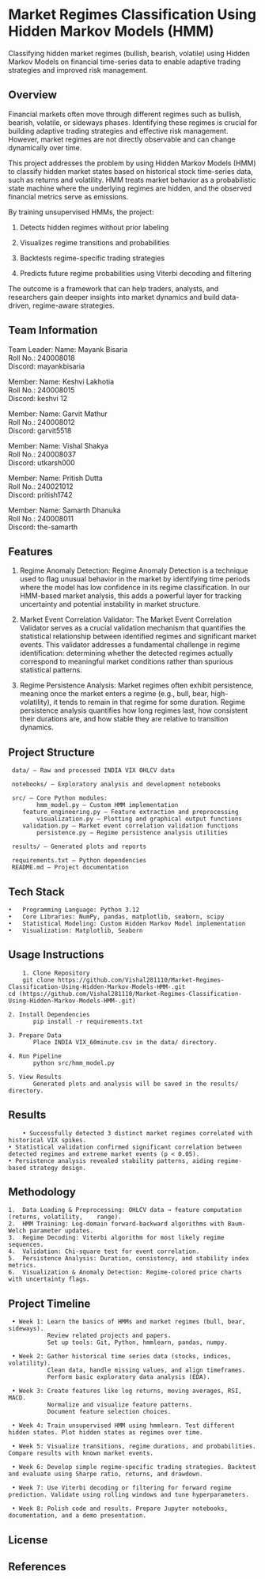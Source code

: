 # Market Regimes Classification Using Hidden Markov Models (HMM)

Classifying hidden market regimes (bullish, bearish, volatile) using Hidden Markov Models on financial time-series data to enable adaptive trading strategies and improved risk management.


## Overview

Financial markets often move through different regimes such as bullish, bearish, volatile, or sideways phases. Identifying these regimes is crucial for building adaptive trading strategies and effective risk management. However, market regimes are not directly observable and can change dynamically over time.

This project addresses the problem by using Hidden Markov Models (HMM) to classify hidden market states based on historical stock time-series data, such as returns and volatility. HMM treats market behavior as a probabilistic state machine where the underlying regimes are hidden, and the observed financial metrics serve as emissions.

By training unsupervised HMMs, the project:

1. Detects hidden regimes without prior labeling

2. Visualizes regime transitions and probabilities

3. Backtests regime-specific trading strategies

4. Predicts future regime probabilities using Viterbi decoding and filtering

The outcome is a framework that can help traders, analysts, and researchers gain deeper insights into market dynamics and build data-driven, regime-aware strategies.


## Team Information

Team Leader:
Name: Mayank Bisaria  
Roll No.: 240008018    
Discord: mayankbisaria

Member:
Name: Keshvi Lakhotia  
Roll No.: 240008015    
Discord: keshvi 12   

Member:
Name: Garvit Mathur   
Roll No.: 240008012   
Discord: garvit5518   

Member:
Name: Vishal Shakya   
Roll No.: 240008037   
Discord: utkarsh000   

Member:
Name: Pritish Dutta   
Roll No.: 240021012   
Discord: pritish1742   

Member:
Name: Samarth Dhanuka   
Roll No.: 240008011   
Discord: the-samarth   

## Features
1. Regime Anomaly Detection:
Regime Anomaly Detection is a technique used to flag unusual behavior in the market by identifying time periods where the model has low confidence in its regime classification. In our HMM-based market analysis, this adds a powerful layer for tracking uncertainty and potential instability in market structure.

2. Market Event Correlation Validator:
The Market Event Correlation Validator serves as a crucial validation mechanism that quantifies the statistical relationship between identified regimes and significant market events. This validator addresses a fundamental challenge in regime identification: determining whether the detected regimes actually correspond to meaningful market conditions rather than spurious statistical patterns.

3. Regime Persistence Analysis:
Market regimes often exhibit persistence, meaning once the market enters a regime (e.g., bull, bear, high-volatility), it tends to remain in that regime for some duration. Regime persistence analysis quantifies how long regimes last, how consistent their durations are, and how stable they are relative to transition dynamics.

## Project Structure
     data/ – Raw and processed INDIA VIX OHLCV data

     notebooks/ – Exploratory analysis and development notebooks

     src/ – Core Python modules: 
            hmm_model.py – Custom HMM implementation
	    feature_engineering.py – Feature extraction and preprocessing
            visualization.py – Plotting and graphical output functions
	    validation.py – Market event correlation validation functions
            persistence.py – Regime persistence analysis utilities
  
     results/ – Generated plots and reports

     requirements.txt – Python dependencies
     README.md – Project documentation

## Tech Stack
	•	Programming Language: Python 3.12
	•	Core Libraries: NumPy, pandas, matplotlib, seaborn, scipy
	•	Statistical Modeling: Custom Hidden Markov Model implementation
	•	Visualization: Matplotlib, Seaborn
 
## Usage Instructions
        1. Clone Repository
        git clone https://github.com/Vishal281110/Market-Regimes-Classification-Using-Hidden-Markov-Models-HMM-.git
	cd (https://github.com/Vishal281110/Market-Regimes-Classification-Using-Hidden-Markov-Models-HMM-.git)

	2. Install Dependencies
           pip install -r requirements.txt

	3. Prepare Data
           Place INDIA VIX_60minute.csv in the data/ directory.
	   
	4. Run Pipeline
           python src/hmm_model.py
	   
	5. View Results
           Generated plots and analysis will be saved in the results/ directory.

## Results
        • Successfully detected 3 distinct market regimes correlated with historical VIX spikes.
	• Statistical validation confirmed significant correlation between detected regimes and extreme market events (p < 0.05).
	• Persistence analysis revealed stability patterns, aiding regime-based strategy design.
 
## Methodology
	1.	Data Loading & Preprocessing: OHLCV data → feature computation (returns, volatility,    range).
	2.	HMM Training: Log-domain forward-backward algorithms with Baum-Welch parameter updates.
	3.	Regime Decoding: Viterbi algorithm for most likely regime sequences.
	4.	Validation: Chi-square test for event correlation.
	5.	Persistence Analysis: Duration, consistency, and stability index metrics.
	6.	Visualization & Anomaly Detection: Regime-colored price charts with uncertainty flags.
 
## Project Timeline
     • Week 1: Learn the basics of HMMs and market regimes (bull, bear, sideways).
               Review related projects and papers.
               Set up tools: Git, Python, hmmlearn, pandas, numpy.
	       
     • Week 2: Gather historical time series data (stocks, indices, volatility).
               Clean data, handle missing values, and align timeframes.
               Perform basic exploratory data analysis (EDA).
	       
     • Week 3: Create features like log returns, moving averages, RSI, MACD.
               Normalize and visualize feature patterns.
               Document feature selection choices.
	       
     • Week 4: Train unsupervised HMM using hmmlearn. Test different hidden states. Plot hidden states as regimes over time.
     
     • Week 5: Visualize transitions, regime durations, and probabilities. Compare results with known market events.
     
     • Week 6: Develop simple regime-specific trading strategies. Backtest and evaluate using Sharpe ratio, returns, and drawdown.
     
     • Week 7: Use Viterbi decoding or filtering for forward regime prediction. Validate using rolling windows and tune hyperparameters.
     
     • Week 8: Polish code and results. Prepare Jupyter notebooks, documentation, and a demo presentation.

## License

## References
